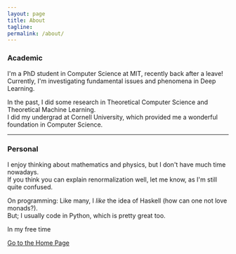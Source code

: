 ```yaml
---
layout: page
title: About
tagline: 
permalink: /about/
---
```

### Academic

I'm a PhD student in Computer Science at MIT, recently back after a leave!  
Currently, I'm investigating fundamental issues and phenomena in Deep Learning.

In the past, I did some research in Theoretical Computer Science and Theoretical Machine Learning.  
I did my undergrad at Cornell University, which provided me a wonderful foundation in Computer Science.

------------

### Personal

I enjoy thinking about mathematics and physics, but I don't have much time nowadays.  
If you think you can explain renormalization well, let me know, as I'm still quite confused.

On programming: Like many, I _like_ the idea of Haskell (how can one not love monads?).  
But; I usually code in Python, which is pretty great too.

In my free time 

[Go to the Home Page](../)
